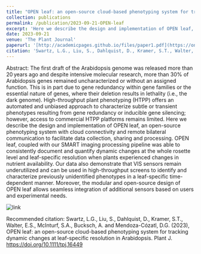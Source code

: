 ```yaml
---
title: "OPEN leaf: an open-source cloud-based phenotyping system for tracking dynamic changes at leaf-specific resolution in Arabidopsis"
collection: publications
permalink: /publication/2023-09-21-OPEN-leaf
excerpt: 'Here we describe the design and implementation of OPEN leaf, an open-source phenotyping system with cloud connectivity and remote bilateral communication to facilitate data collection, sharing and processing. OPEN leaf, coupled with our SMART imaging processing pipeline was able to consistently document and quantify dynamic changes at the whole rosette level and leaf-specific resolution when plants experienced changes in nutrient availability.'
date: 2023-09-21
venue: 'The Plant Journal'
paperurl: '[http://academicpages.github.io/files/paper1.pdf](https://onlinelibrary.wiley.com/doi/10.1111/tpj.16449?af=R)'
citation: 'Swartz, L.G., Liu, S., Dahlquist, D., Kramer, S.T., Walter, E.S., McInturf, S.A., Bucksch, A. and Mendoza-Cózatl, D.G. (2023), OPEN leaf: an open-source cloud-based phenotyping system for tracking dynamic changes at leaf-specific resolution in Arabidopsis. Plant J. https://doi.org/10.1111/tpj.16449'
---
```


Abstract: The first draft of the Arabidopsis genome was released more than 20 years ago and despite intensive molecular research, more than 30% of Arabidopsis genes remained uncharacterized or without an assigned function. This is in part due to gene redundancy within gene families or the essential nature of genes, where their deletion results in lethality (i.e., the dark genome). High-throughput plant phenotyping (HTPP) offers an automated and unbiased approach to characterize subtle or transient phenotypes resulting from gene redundancy or inducible gene silencing; however, access to commercial HTPP platforms remains limited. Here we describe the design and implementation of OPEN leaf, an open-source phenotyping system with cloud connectivity and remote bilateral communication to facilitate data collection, sharing and processing. OPEN leaf, coupled with our SMART imaging processing pipeline was able to consistently document and quantify dynamic changes at the whole rosette level and leaf-specific resolution when plants experienced changes in nutrient availability. Our data also demonstrate that VIS sensors remain underutilized and can be used in high-throughput screens to identify and characterize previously unidentified phenotypes in a leaf-specific time-dependent manner. Moreover, the modular and open-source design of OPEN leaf allows seamless integration of additional sensors based on users and experimental needs.

![link](https://github.com/LandonSwartz/landonswartz.github.io/assets/50836209/1c39e90f-94c6-4d0c-89e4-407bf37fc785)

Recommended citation: Swartz, L.G., Liu, S., Dahlquist, D., Kramer, S.T., Walter, E.S., McInturf, S.A., Bucksch, A. and Mendoza-Cózatl, D.G. (2023), OPEN leaf: an open-source cloud-based phenotyping system for tracking dynamic changes at leaf-specific resolution in Arabidopsis. Plant J. https://doi.org/10.1111/tpj.16449
